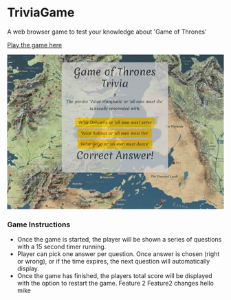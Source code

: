 # TriviaGame

A web browser game to test your knowledge about 'Game of Thrones'

[Play the game here](https://mwomack117.github.io/TriviaGame/)

![trivia](https://github.com/mwomack117/TriviaGame/blob/master/assets/images/GOT%20trivia.png)

### Game Instructions

- Once the game is started, the player will be shown a series of questions with a 15 second timer running.
- Player can pick one answer per question. Once answer is chosen (right or wrong), or if the time expires, the next question will automatically display.
- Once the game has finished, the players total score will be displayed with the option to restart the game.
  Feature 2
  Feature2 changes
hello mike
